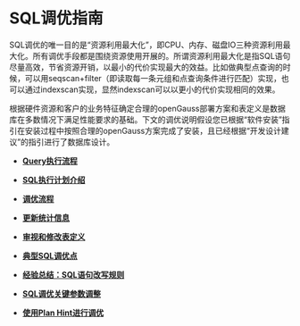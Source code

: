 # SQL调优指南

SQL调优的唯一目的是“资源利用最大化”，即CPU、内存、磁盘IO三种资源利用最大化。所有调优手段都是围绕资源使用开展的。所谓资源利用最大化是指SQL语句尽量高效，节省资源开销，以最小的代价实现最大的效益。比如做典型点查询的时候，可以用seqscan+filter（即读取每一条元组和点查询条件进行匹配）实现，也可以通过indexscan实现，显然indexscan可以以更小的代价实现相同的效果。

根据硬件资源和客户的业务特征确定合理的openGauss部署方案和表定义是数据库在多数情况下满足性能要求的基础。下文的调优说明假设您已根据“软件安装”指引在安装过程中按照合理的openGauss方案完成了安装，且已经根据“开发设计建议”的指引进行了数据库设计。

-   **[Query执行流程](Query执行流程.md)**  

-   **[SQL执行计划介绍](SQL执行计划介绍.md)**  

-   **[调优流程](调优流程.md)**  

-   **[更新统计信息](更新统计信息.md)**  

-   **[审视和修改表定义](审视和修改表定义.md)**  

-   **[典型SQL调优点](典型SQL调优点.md)**  

-   **[经验总结：SQL语句改写规则](经验总结-SQL语句改写规则.md)**  

-   **[SQL调优关键参数调整](SQL调优关键参数调整.md)**  

-   **[使用Plan Hint进行调优](使用Plan-Hint进行调优.md)**  

